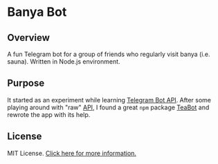 # Banya Bot

## Overview

A fun Telegram bot for a group of friends who regularly visit banya (i.e. sauna). Written in Node.js environment.

## Purpose

It started as an experiment while learning [Telegram Bot API](https://core.telegram.org/bots). After some playing around with "raw" [API](https://core.telegram.org/bots/api), I found a great `npm` package [TeaBot](https://github.com/strikeentco/teabot/tree/master/docs/#telegram-api) and rewrote the app with its help.

## License

MIT License. [Click here for more information.](LICENSE.md)

